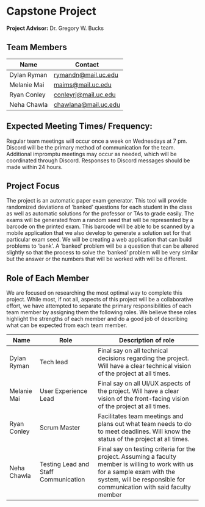 # Capstone Project
**Project Advisor:** Dr. Gregory W. Bucks

## Team Members

| Name        | Contact     |
| ----------- | ----------- |
| Dylan Ryman | rymandn@mail.uc.edu |
| Melanie Mai | maims@mail.uc.edu |
| Ryan Conley | conleyrj@mail.uc.edu |
| Neha Chawla | chawlana@mail.uc.edu |

## Expected Meeting Times/ Frequency: 

Regular team meetings will occur once a week on Wednesdays at 7 pm. Discord will be the primary method of communication for the team. Additional impromptu meetings may occur as needed, which will be coordinated through Discord. Responses to Discord messages should  be made within 24 hours. 

## Project Focus

The project is an automatic paper exam generator. This tool will provide randomized deviations of ‘banked’ questions for each student in the class as well as automatic solutions for the professor or TAs to grade easily. The exams will be generated from a random seed that will be represented by a barcode on the printed exam. This barcode will be able to be scanned by a mobile application that we also develop to generate a solution set for that particular exam seed. We will be creating a web application that can build problems to ‘bank’. A ‘banked’ problem will be a question that can be altered slightly so that the process to solve the ‘banked’ problem will be very similar but the answer or the numbers that will be worked with will be different.


## Role of Each Member

We are focused on researching the most optimal way to complete this project. While most, if not all, aspects of this project will be a collaborative effort, we have attempted to separate the primary responsibilities of each team member by assigning them the following roles. We believe these roles highlight the strengths of each member and do a good job of describing what can be expected from each team member. 

| Name        | Role        | Description of role |
| ----------- | ----------- | ----------------- |
| Dylan Ryman | Tech lead | Final say on all technical decisions regarding the project. Will have a clear technical vision of the project at all times. |
| Melanie Mai | User Experience Lead | Final say on all UI/UX aspects of the project. Will have a clear vision of the front-facing vision of the project at all times. |
| Ryan Conley | Scrum Master | Facilitates team meetings and plans out what team needs to do to meet deadlines. Will know the status of the project at all times. |
| Neha Chawla | Testing Lead and Staff Communication | Final say on testing criteria for the project. Assuming a faculty member is willing to work with us for a sample exam with the system, will be responsible for communication with said faculty member |
